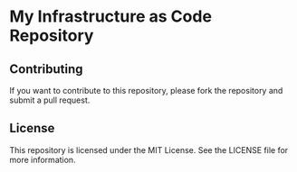 # My Infrastructure as Code Repository

## Contributing

If you want to contribute to this repository, please fork the repository and submit a pull request.

## License

This repository is licensed under the MIT License. See the LICENSE file for more information.
